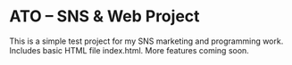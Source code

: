 # ATO – SNS & Web Project

This is a simple test project for my SNS marketing and programming work.  
Includes basic HTML file index.html. 
More features coming soon.
